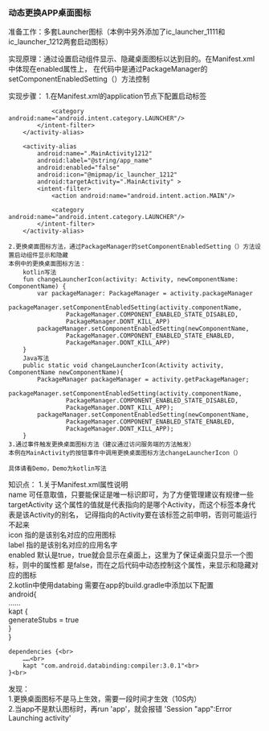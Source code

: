 ### 动态更换APP桌面图标

准备工作：多套Launcher图标（本例中另外添加了ic_launcher_1111和ic_launcher_1212两套启动图标）

实现原理：通过设置启动组件显示、隐藏桌面图标以达到目的。在Manifest.xml中体现在enabled属性上，
          在代码中是通过PackageManager的setComponentEnabledSetting（）方法控制

实现步骤：
    1.在Manifest.xml的application节点下配置启动标签
        <activity-alias
            android:name=".MainActivity1111"
            android:label="@string/app_name"
            android:enabled="false"
            android:icon="@mipmap/ic_launcher_1111"
            android:targetActivity=".MainActivity" >
            <intent-filter>
                <action android:name="android.intent.action.MAIN"/>

                <category android:name="android.intent.category.LAUNCHER"/>
            </intent-filter>
        </activity-alias>

        <activity-alias
            android:name=".MainActivity1212"
            android:label="@string/app_name"
            android:enabled="false"
            android:icon="@mipmap/ic_launcher_1212"
            android:targetActivity=".MainActivity" >
            <intent-filter>
                <action android:name="android.intent.action.MAIN"/>

                <category android:name="android.intent.category.LAUNCHER"/>
            </intent-filter>
        </activity-alias>

    2.更换桌面图标方法，通过PackageManager的setComponentEnabledSetting（）方法设置启动组件显示和隐藏
    本例中的更换桌面图标方法：
        kotlin写法
        fun changeLauncherIcon(activity: Activity, newComponentName: ComponentName) {
            var packageManager: PackageManager = activity.packageManager
            packageManager.setComponentEnabledSetting(activity.componentName,
                    PackageManager.COMPONENT_ENABLED_STATE_DISABLED,
                    PackageManager.DONT_KILL_APP)
            packageManager.setComponentEnabledSetting(newComponentName,
                    PackageManager.COMPONENT_ENABLED_STATE_ENABLED,
                    PackageManager.DONT_KILL_APP)
        }
        Java写法
        public static void changeLauncherIcon(Activity activity, ComponentName newComponentName){
            PackageManager packageManager = activity.getPackageManager;
            packageManager.setComponentEnabledSetting(activity.componentName,
                    PackageManager.COMPONENT_ENABLED_STATE_DISABLED,
                    PackageManager.DONT_KILL_APP);
            packageManager.setComponentEnabledSetting(newComponentName,
                    PackageManager.COMPONENT_ENABLED_STATE_ENABLED,
                    PackageManager.DONT_KILL_APP);
        }
    3.通过事件触发更换桌面图标方法（建议通过访问服务端的方法触发）
    本例在MainActivity的按钮事件中调用更换桌面图标方法changeLauncherIcon（）

    具体请看Demo，Demo为kotlin写法

知识点：
    1.关于Manifest.xml属性说明<br>
    name            可任意取值，只要能保证是唯一标识即可，为了方便管理建议有规律一些<br>
    targetActivity	这个属性的值就是代表指向的是哪个Activity，而这个标签本身代表是该Activity的别名，
    记得指向的Activity要在该标签之前申明，否则可能运行不起来<br>
    icon	        指的是该别名对应的应用图标<br>
    label	        指的是该别名对应的应用名字<br>
    enabled	        默认是true，true就会显示在桌面上，这里为了保证桌面只显示一个图标，则中的属性都
    是false，而在之后代码中动态控制这个属性，来显示和隐藏对应的图标<br>
    2.kotlin中使用databing
    需要在app的build.gradle中添加以下配置<br>
    android{<br>
        ……<br>
        kapt {<br>
            generateStubs = true<br>
        }<br>
    }<br>

    dependencies {<br>
        ……<br>
        kapt "com.android.databinding:compiler:3.0.1"<br>
    }<br>
发现：<br>
1.更换桌面图标不是马上生效，需要一段时间才生效（10S内）<br>
2.当app不是默认图标时，再run 'app'，就会报错 'Session "app":Error Launching activity'<br>

